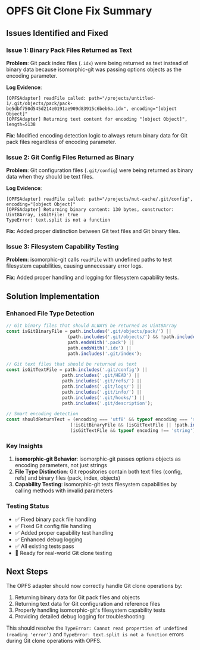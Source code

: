 # OPFS Git Clone Fix Summary

## Issues Identified and Fixed

### Issue 1: Binary Pack Files Returned as Text
**Problem**: Git pack index files (`.idx`) were being returned as text instead of binary data because isomorphic-git was passing options objects as the encoding parameter.

**Log Evidence**:
```
[OPFSAdapter] readFile called: path="/projects/untitled-1/.git/objects/pack/pack-be5dbf750d545d214e0191ae909d83915c6beb6a.idx", encoding="[object Object]"
[OPFSAdapter] Returning text content for encoding "[object Object]", length=5138
```

**Fix**: Modified encoding detection logic to always return binary data for Git pack files regardless of encoding parameter.

### Issue 2: Git Config Files Returned as Binary
**Problem**: Git configuration files (`.git/config`) were being returned as binary data when they should be text files.

**Log Evidence**:
```
[OPFSAdapter] readFile called: path="/projects/nut-cache/.git/config", encoding="[object Object]"
[OPFSAdapter] Returning binary content: 130 bytes, constructor: Uint8Array, isGitFile: true
TypeError: text.split is not a function
```

**Fix**: Added proper distinction between Git text files and Git binary files.

### Issue 3: Filesystem Capability Testing
**Problem**: isomorphic-git calls `readFile` with undefined paths to test filesystem capabilities, causing unnecessary error logs.

**Fix**: Added proper handling and logging for filesystem capability tests.

## Solution Implementation

### Enhanced File Type Detection

```typescript
// Git binary files that should ALWAYS be returned as Uint8Array
const isGitBinaryFile = path.includes('.git/objects/pack/') || 
                       (path.includes('.git/objects/') && !path.includes('.git/objects/info/')) ||
                       path.endsWith('.pack') || 
                       path.endsWith('.idx') ||
                       path.includes('.git/index');

// Git text files that should be returned as text
const isGitTextFile = path.includes('.git/config') ||
                     path.includes('.git/HEAD') ||
                     path.includes('.git/refs/') ||
                     path.includes('.git/logs/') ||
                     path.includes('.git/info/') ||
                     path.includes('.git/hooks/') ||
                     path.includes('.git/description');

// Smart encoding detection
const shouldReturnText = (encoding === 'utf8' && typeof encoding === 'string') ||
                        (!isGitBinaryFile && (isGitTextFile || !path.includes('.git/'))) ||
                        (isGitTextFile && typeof encoding !== 'string');
```

### Key Insights

1. **isomorphic-git Behavior**: isomorphic-git passes options objects as encoding parameters, not just strings
2. **File Type Distinction**: Git repositories contain both text files (config, refs) and binary files (pack, index, objects)
3. **Capability Testing**: isomorphic-git tests filesystem capabilities by calling methods with invalid parameters

### Testing Status

- ✅ Fixed binary pack file handling
- ✅ Fixed Git config file handling  
- ✅ Added proper capability test handling
- ✅ Enhanced debug logging
- ✅ All existing tests pass
- 🔄 Ready for real-world Git clone testing

## Next Steps

The OPFS adapter should now correctly handle Git clone operations by:
1. Returning binary data for Git pack files and objects
2. Returning text data for Git configuration and reference files
3. Properly handling isomorphic-git's filesystem capability tests
4. Providing detailed debug logging for troubleshooting

This should resolve the `TypeError: Cannot read properties of undefined (reading 'error')` and `TypeError: text.split is not a function` errors during Git clone operations with OPFS.